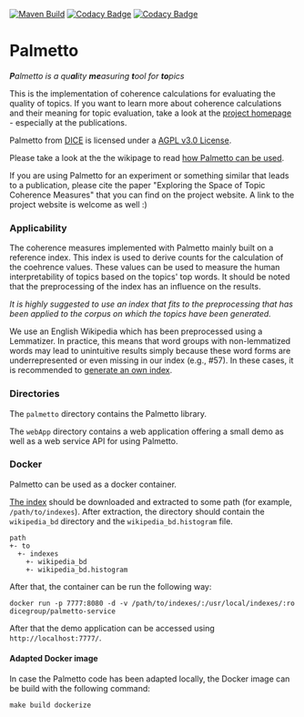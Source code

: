 [![Maven Build](https://github.com/dice-group/Palmetto/actions/workflows/maven.yml/badge.svg)](https://github.com/dice-group/Palmetto/actions/workflows/maven.yml) [![Codacy Badge](https://app.codacy.com/project/badge/Grade/0b0a42e905454c7cacb61243c76316a0)](https://www.codacy.com/gh/dice-group/Palmetto/dashboard?utm_source=github.com&amp;utm_medium=referral&amp;utm_content=dice-group/Palmetto&amp;utm_campaign=Badge_Grade) [![Codacy Badge](https://app.codacy.com/project/badge/Coverage/0b0a42e905454c7cacb61243c76316a0)](https://www.codacy.com/gh/dice-group/Palmetto/dashboard?utm_source=github.com&utm_medium=referral&utm_content=dice-group/Palmetto&utm_campaign=Badge_Coverage)

Palmetto
========
<i><b>P</b>almetto is a qu<b>al</b>ity <b>me</b>asuring <b>t</b>ool for <b>to</b>pics</i>

This is the implementation of coherence calculations for evaluating the quality of topics. If you want to learn more about coherence calculations and their meaning for topic evaluation, take a look at the <a href="http://palmetto.aksw.org/">project homepage</a> - especially at the publications.

<span xmlns:dct="http://purl.org/dc/terms/" property="dct:title">Palmetto</span> from <a xmlns:cc="http://creativecommons.org/ns#" href="http://cs.uni-paderborn.de/ds/" property="cc:attributionName" rel="cc:attributionURL">DICE</a> is licensed under a <a rel="license" href="https://www.gnu.org/licenses/agpl.txt">AGPL v3.0 License</a>.

Please take a look at the the wikipage to read <a href="https://github.com/AKSW/Palmetto/wiki/How-Palmetto-can-be-used">how Palmetto can be used</a>.

If you are using Palmetto for an experiment or something similar that leads to a publication, please cite the paper "Exploring the Space of Topic Coherence Measures" that you can find on the project website. A link to the project website is welcome as well :)

### Applicability

The coherence measures implemented with Palmetto mainly built on a reference index. This index is used to derive counts for the calculation of the coehrence values. These values can be used to measure the human interpretability of topics based on the topics' top words. It should be noted that the preprocessing of the index has an influence on the results. 

_It is highly suggested to use an index that fits to the preprocessing that has been applied to the corpus on which the topics have been generated._

We use an English Wikipedia which has been preprocessed using a Lemmatizer. In practice, this means that word groups with non-lemmatized words may lead to unintuitive results simply because these word forms are underrepresented or even missing in our index (e.g., #57). In these cases, it is recommended to [generate an own index](https://github.com/dice-group/Palmetto/wiki/How-to-create-a-new-index).

### Directories

The `palmetto` directory contains the Palmetto library.

The `webApp` directory contains a web application offering a small demo as well as a web service API for using Palmetto.

### Docker

Palmetto can be used as a docker container.

[The index](https://hobbitdata.informatik.uni-leipzig.de/homes/mroeder/palmetto/Wikipedia_bd.zip) should be downloaded and extracted to some path (for example, `/path/to/indexes`). After extraction, the directory should contain the `wikipedia_bd` directory and the `wikipedia_bd.histogram` file.
```
path
+- to
  +- indexes
    +- wikipedia_bd
    +- wikipedia_bd.histogram
```
After that, the container can be run the following way:
```
docker run -p 7777:8080 -d -v /path/to/indexes/:/usr/local/indexes/:ro dicegroup/palmetto-service
```
After that the demo application can be accessed using `http://localhost:7777/`.

#### Adapted Docker image

In case the Palmetto code has been adapted locally, the Docker image can be build with the following command:
```
make build dockerize
```

